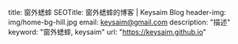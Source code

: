 title: 窗外蟋蟀
SEOTitle: 窗外蟋蟀的博客 | Keysaim Blog
header-img: img/home-bg-hill.jpg
email: keysaim@gmail.com
description: "描述"
keyword: "窗外蟋蟀, keysaim"
url: "https://keysaim.github.io"
